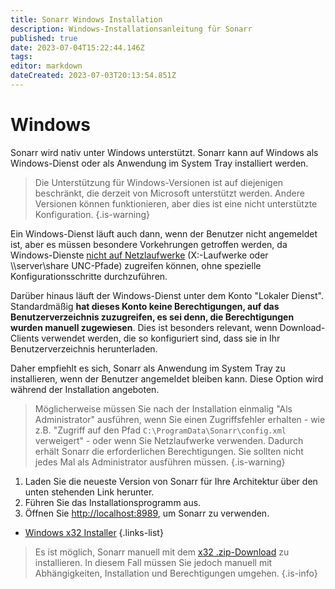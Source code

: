 ```yaml
---
title: Sonarr Windows Installation
description: Windows-Installationsanleitung für Sonarr
published: true
date: 2023-07-04T15:22:44.146Z
tags: 
editor: markdown
dateCreated: 2023-07-03T20:13:54.851Z
---
```


# Windows

Sonarr wird nativ unter Windows unterstützt. Sonarr kann auf Windows als Windows-Dienst oder als Anwendung im System Tray installiert werden.

> Die Unterstützung für Windows-Versionen ist auf diejenigen beschränkt, die derzeit von Microsoft unterstützt werden. Andere Versionen können funktionieren, aber dies ist eine nicht unterstützte Konfiguration.
{.is-warning}

Ein Windows-Dienst läuft auch dann, wenn der Benutzer nicht angemeldet ist, aber es müssen besondere Vorkehrungen getroffen werden, da Windows-Dienste [nicht auf Netzlaufwerke](https://learn.microsoft.com/en-us/windows/win32/services/services-and-redirected-drives) (X:\-Laufwerke oder \\\server\share UNC-Pfade) zugreifen können, ohne spezielle Konfigurationsschritte durchzuführen.

Darüber hinaus läuft der Windows-Dienst unter dem Konto "Lokaler Dienst". Standardmäßig **hat dieses Konto keine Berechtigungen, auf das Benutzerverzeichnis zuzugreifen, es sei denn, die Berechtigungen wurden manuell zugewiesen**. Dies ist besonders relevant, wenn Download-Clients verwendet werden, die so konfiguriert sind, dass sie in Ihr Benutzerverzeichnis herunterladen.

Daher empfiehlt es sich, Sonarr als Anwendung im System Tray zu installieren, wenn der Benutzer angemeldet bleiben kann. Diese Option wird während der Installation angeboten.

> Möglicherweise müssen Sie nach der Installation einmalig "Als Administrator" ausführen, wenn Sie einen Zugriffsfehler erhalten - wie z.B. "Zugriff auf den Pfad `C:\ProgramData\Sonarr\config.xml` verweigert" - oder wenn Sie Netzlaufwerke verwenden. Dadurch erhält Sonarr die erforderlichen Berechtigungen. Sie sollten nicht jedes Mal als Administrator ausführen müssen.
{.is-warning}

1. Laden Sie die neueste Version von Sonarr für Ihre Architektur über den unten stehenden Link herunter.
1. Führen Sie das Installationsprogramm aus.
1. Öffnen Sie <http://localhost:8989>, um Sonarr zu verwenden.

- [Windows x32 Installer](https://services.sonarr.tv/v1/download/main/latest?version=3&os=windows&installer=true)
{.links-list}

> Es ist möglich, Sonarr manuell mit dem [x32 .zip-Download](https://services.sonarr.tv/v1/download/main/latest?version=3&os=windows) zu installieren. In diesem Fall müssen Sie jedoch manuell mit Abhängigkeiten, Installation und Berechtigungen umgehen.
{.is-info}